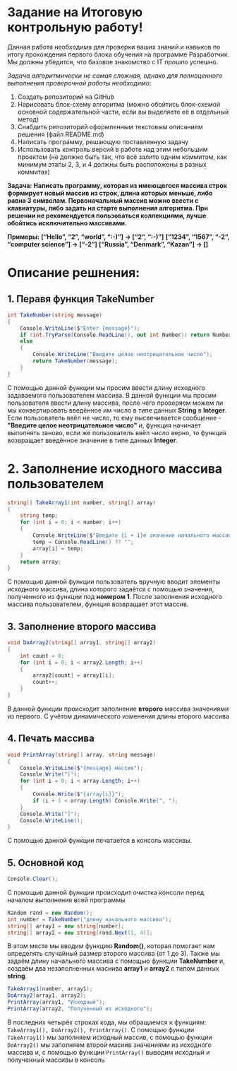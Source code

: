 # Задание на Итоговую контрольную работу!
Данная работа необходима для проверки ваших знаний и навыков по итогу прохождения первого блока обучения на программе Разработчик. 
Мы должны убедится, что базовое знакомство с IT прошло успешно.

*Задача алгоритмически не самая сложная, однако для полноценного выполнения проверочной работы необходимо:*
1. Создать репозиторий на GitHub
2. Нарисовать блок-схему алгоритма (можно обойтись блок-схемой основной содержательной части, если вы выделяете её в отдельный метод)
3. Снабдить репозиторий оформленным текстовым описанием решения (файл README.md)
4. Написать программу, решающую поставленную задачу
5. Использовать контроль версий в работе над этим небольшим проектом (не должно быть так, что всё залито одним коммитом, как минимум этапы 2, 3, и 4 должны быть расположены в разных коммитах)

**Задача: Написать программу, которая из имеющегося массива строк формирует новый массив из строк, длина которых меньше, либо равна 3 символам. Первоначальный массив можно ввести с клавиатуры, либо задать на старте выполнения алгоритма. При решении не рекомендуется пользоваться коллекциями, лучше обойтись исключительно массивами.**

**Примеры:**
**[“Hello”, “2”, “world”, “:-)”] → [“2”, “:-)”]**
**[“1234”, “1567”, “-2”, “computer science”] → [“-2”]**
**[“Russia”, “Denmark”, “Kazan”] → []**
# Описание решнения:
## 1. Перавя функция **TakeNumber**
```C#
int TakeNumber(string message)
{
    Console.WriteLine($"Enter {message}");
    if (int.TryParse(Console.ReadLine(), out int Number)) return Number;
    else
    {
        Console.WriteLine("Введите целое неотрицательное число");
        return TakeNumber(message);
    }
}
```
С помощью данной функции мы просим ввести длину исходного задаваемого пользователем массива. В данной функции мы просим пользователя ввести длину массива, после чего проверяем можем ли мы конвертировать введённое им число в типе данных **String** в **Integer**. Если пользователь ввёл не число, то ему высвечивается сообщение - **"Введите целое неотрицательное число"** и, функция начинает выполнять заново, если же пользователь ввёл число верно, то функция возвращает введённое значение в типе данных **Integer**.
# 2. Заполнение исходного массива пользователем
```C#
string[] TakeArray1(int number, string[] array)
{
    string temp;
    for (int i = 0; i < number; i++)
    {
        Console.WriteLine($"Введите {i + 1}е значение начального массива");
        temp = Console.ReadLine() ?? "";
        array[i] = temp;
    }
    return array;
}
```
С помощью данной функции пользователь вручную вводит элементы исходного массива, длина которого задаётся с помощью значения, полученного из функции под **номером 1**. После заполнения исходного массива пользователем, функция возвращает этот массив.
## 3. Заполнение второго массива
```C#
void DoArray2(string[] array1, string[] array2)
{
    int count = 0;
    for (int i = 0; i < array2.Length; i++)
    {
        array2[count] = array1[i];
        count++;
    }
}
```
В данной функции происходит заполнение **второго** массива значениями из первого. С учётом динамического изменения длины второго массива
## 4. Печать массива
```C#
void PrintArray(string[] array, string message)
{
    Console.WriteLine($"{message} массив");
    Console.Write("[");
    for (int i = 0; i < array.Length; i++)
    {
        Console.Write($"{array[i]}");
        if (i + 1 < array.Length) Console.Write(", ");
    }
    Console.Write("]");
    Console.WriteLine();
}
```
С помощью данной функции печатается в консоль массивы.
## 5. Основной код
```C#
Console.Clear();
```
С помощью данной функции происходит очистка консоли перед началом выполнения всей программы
```C#
Random rand = new Random();
int number = TakeNumber("длину начального массива");
string[] array1 = new string[number];
string[] array2 = new string[rand.Next(1, 4)];
```
В этом месте мы вводим функцию **Random()**, которая помогает нам определять случайный размер второго массива (от 1 до 3). Также мы задаём длину начального массива с помощью функции **TakeNumber** и, создаём два незаполненных масиива **array1** и **array2** с типом данных **string**.
```C#
TakeArray1(number, array1);
DoArray2(array1, array2);
PrintArray(array1, "Исходный");
PrintArray(array2, "Полученный из исходного");
```
В последних четырёх строках кода, мы обращаемся к функциям: `TakeArray1(), DoArray2(), PrintArray()`. С помощью функции `TakeArray1()` мы заполняем исходный массив, с помощью функции `DoArray2()` мы заполняем второй масиив значениями из исходного массива и, с помощью функции `PrintArray()` выводим исходный и полученный массивы в консоль